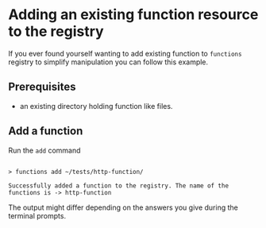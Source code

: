 # Adding an existing function resource to the registry

If you ever found yourself wanting to add existing function to `functions` registry to simplify manipulation you can follow this example.

## Prerequisites

* an existing directory holding function like files.

## Add a function

Run the `add` command

```console

> functions add ~/tests/http-function/

Successfully added a function to the registry. The name of the functions is -> http-function
```

The output might differ depending on the answers you give during the terminal prompts.
